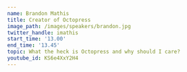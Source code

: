 ```yaml
---
name: Brandon Mathis
title: Creator of Octopress
image_path: /images/speakers/brandon.jpg
twitter_handle: imathis
start_time: '13.00'
end_time: '13.45'
topic: What the heck is Octopress and why should I care?
youtube_id: KS6e4XxY2H4
---
```

